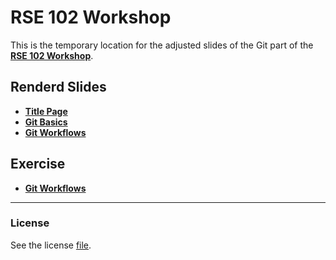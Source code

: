# RSE 102 Workshop

This is the temporary location for the adjusted slides of the Git part of the **[RSE 102 Workshop](https://github.com/RSE-102)**.

## Renderd Slides

- **[Title Page](https://rse-102-git.github.io)**
- **[Git Basics](https://pad.gwdg.de/p/nlm8mFDHf#/)**
- **[Git Workflows](https://rse-102-git.github.io/Slides/02_workflows/slides_git-workflows.html)**

## Exercise

- **[Git Workflows](https://github.com/RSE-102-Git/rse-102-git.github.io/blob/main/Exercises/exercise_git-workflows.md)**

----
### License

See the license [file](LICENSE.txt).
